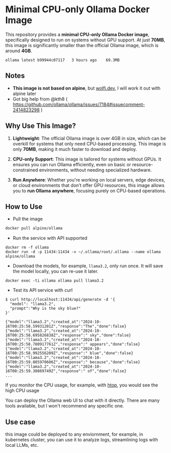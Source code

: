 # Minimal CPU-only Ollama Docker Image

This repository provides a **minimal CPU-only Ollama Docker image**, specifically designed to run on systems without GPU support. At just **70MB**, this image is significantly smaller than the official Ollama image, which is around **4GB**.

```
ollama latest b99944c07117   3 hours ago    69.3MB
```
## Notes

* **This image is not based on alpine**, but [wolfi.dev](https://wolfi.dev/), I will work it out with alpine later
* Got big help from @kth8 ( https://github.com/ollama/ollama/issues/7184#issuecomment-2414823298 )

## Why Use This Image?

1. **Lightweight**: The official Ollama image is over 4GB in size, which can be overkill for systems that only need CPU-based processing. This image is only **70MB**, making it much faster to download and deploy.
   
2. **CPU-only Support**: This image is tailored for systems without GPUs. It ensures you can run Ollama efficiently, even on basic or resource-constrained environments, without needing specialized hardware.

3. **Run Anywhere**: Whether you're working on local servers, edge devices, or cloud environments that don’t offer GPU resources, this image allows you to **run Ollama anywhere**, focusing purely on CPU-based operations.

## How to Use

* Pull the image
```bash
docker pull alpine/ollama
```

* Run the service with API supported

```
docker rm -f ollama
docker run -d -p 11434:11434 -v ~/.ollama/root/.ollama --name ollama alpine/ollama
```

* Download the models, for example, `llama3.2`, only run once. It will save the model locally, you can re-use it later.

```
docker exec -ti ollama ollama pull llama3.2
```

* Test its API service with curl 
```
$ curl http://localhost:11434/api/generate -d '{
  "model": "llama3.2",
  "prompt":"Why is the sky blue?"
}'

{"model":"llama3.2","created_at":"2024-10-16T00:25:58.59931201Z","response":"The","done":false}
{"model":"llama3.2","created_at":"2024-10-16T00:25:58.695826838Z","response":" sky","done":false}
{"model":"llama3.2","created_at":"2024-10-16T00:25:58.780917761Z","response":" appears","done":false}
{"model":"llama3.2","created_at":"2024-10-16T00:25:58.992556209Z","response":" blue","done":false}
{"model":"llama3.2","created_at":"2024-10-16T00:25:59.085970606Z","response":" because","done":false}
{"model":"llama3.2","created_at":"2024-10-16T00:25:59.30869749Z","response":" of","done":false}
...
```

If you monitor the CPU usage, for example, with [htop](https://htop.dev/), you would see the high CPU usage

You can deploy the Ollama web UI to chat with it directly. There are many tools available, but I won't recommend any specific one.

## Use case

this image could be deployed to any enviornment, for example, in kubernetes cluster, you can use it to analyze logs, streamlining logs with local LLMs, etc.
